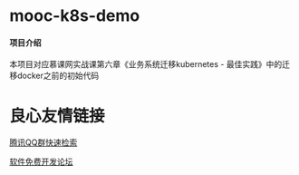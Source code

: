 # mooc-k8s-demo

#### 项目介绍
本项目对应慕课网实战课第六章《业务系统迁移kubernetes - 最佳实践》中的迁移docker之前的初始代码


 # 良心友情链接

[腾讯QQ群快速检索](http://u.720life.cn/s/8cf73f7c)

[软件免费开发论坛](http://u.720life.cn/s/bbb01dc0)